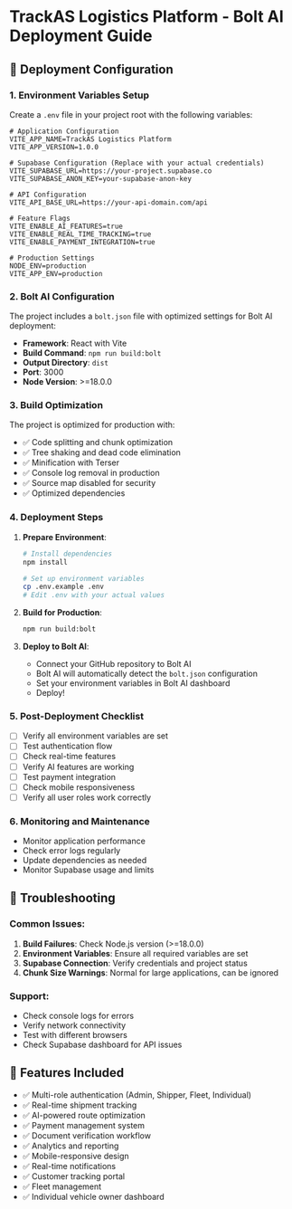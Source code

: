 # TrackAS Logistics Platform - Bolt AI Deployment Guide

## 🚀 Deployment Configuration

### 1. Environment Variables Setup
Create a `.env` file in your project root with the following variables:

```env
# Application Configuration
VITE_APP_NAME=TrackAS Logistics Platform
VITE_APP_VERSION=1.0.0

# Supabase Configuration (Replace with your actual credentials)
VITE_SUPABASE_URL=https://your-project.supabase.co
VITE_SUPABASE_ANON_KEY=your-supabase-anon-key

# API Configuration
VITE_API_BASE_URL=https://your-api-domain.com/api

# Feature Flags
VITE_ENABLE_AI_FEATURES=true
VITE_ENABLE_REAL_TIME_TRACKING=true
VITE_ENABLE_PAYMENT_INTEGRATION=true

# Production Settings
NODE_ENV=production
VITE_APP_ENV=production
```

### 2. Bolt AI Configuration
The project includes a `bolt.json` file with optimized settings for Bolt AI deployment:

- **Framework**: React with Vite
- **Build Command**: `npm run build:bolt`
- **Output Directory**: `dist`
- **Port**: 3000
- **Node Version**: >=18.0.0

### 3. Build Optimization
The project is optimized for production with:
- ✅ Code splitting and chunk optimization
- ✅ Tree shaking and dead code elimination
- ✅ Minification with Terser
- ✅ Console log removal in production
- ✅ Source map disabled for security
- ✅ Optimized dependencies

### 4. Deployment Steps

1. **Prepare Environment**:
   ```bash
   # Install dependencies
   npm install
   
   # Set up environment variables
   cp .env.example .env
   # Edit .env with your actual values
   ```

2. **Build for Production**:
   ```bash
   npm run build:bolt
   ```

3. **Deploy to Bolt AI**:
   - Connect your GitHub repository to Bolt AI
   - Bolt AI will automatically detect the `bolt.json` configuration
   - Set your environment variables in Bolt AI dashboard
   - Deploy!

### 5. Post-Deployment Checklist

- [ ] Verify all environment variables are set
- [ ] Test authentication flow
- [ ] Check real-time features
- [ ] Verify AI features are working
- [ ] Test payment integration
- [ ] Check mobile responsiveness
- [ ] Verify all user roles work correctly

### 6. Monitoring and Maintenance

- Monitor application performance
- Check error logs regularly
- Update dependencies as needed
- Monitor Supabase usage and limits

## 🔧 Troubleshooting

### Common Issues:
1. **Build Failures**: Check Node.js version (>=18.0.0)
2. **Environment Variables**: Ensure all required variables are set
3. **Supabase Connection**: Verify credentials and project status
4. **Chunk Size Warnings**: Normal for large applications, can be ignored

### Support:
- Check console logs for errors
- Verify network connectivity
- Test with different browsers
- Check Supabase dashboard for API issues

## 📱 Features Included

- ✅ Multi-role authentication (Admin, Shipper, Fleet, Individual)
- ✅ Real-time shipment tracking
- ✅ AI-powered route optimization
- ✅ Payment management system
- ✅ Document verification workflow
- ✅ Analytics and reporting
- ✅ Mobile-responsive design
- ✅ Real-time notifications
- ✅ Customer tracking portal
- ✅ Fleet management
- ✅ Individual vehicle owner dashboard
